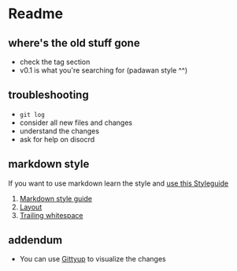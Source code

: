 # Readme

## where's the old stuff gone

- check the tag section
- v0.1 is what you're searching for (padawan style ^^)

## troubleshooting

- `git log`
- consider all new files and changes
- understand the changes
- ask for help on disocrd

## markdown style

If you want to use markdown learn the style and [use this Styleguide](https://google.github.io/styleguide/docguide/style.html)

1. [Markdown style guide](https://google.github.io/styleguide/docguide/style.html)
2. [Layout](https://google.github.io/styleguide/docguide/style.html#document-layout)
3. [Trailing whitespace](https://google.github.io/styleguide/docguide/style.html#trailing-whitespace)

## addendum

- You can use [Gittyup](https://github.com/Murmele/Gittyup) to visualize the changes

